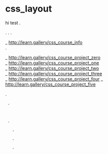 # css_layout

hi test .


.
.
.




_ http://learn.gallery/css_course_info  
.  
  
_ http://learn.gallery/css_course_project_zero  
_ http://learn.gallery/css_course_project_one  
_ http://learn.gallery/css_course_project_two  
_ http://learn.gallery/css_course_project_three  
_ http://learn.gallery/css_course_project_four
_ http://learn.gallery/css_course_project_five    



  
   
   .
   
     
     .
     
     
     
     .
       
       .
       
       .
       
       . 
